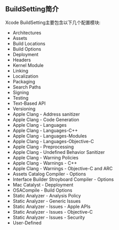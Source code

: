 ## BuildSetting简介

Xcode BuildSetting主要包含以下几个配置模块:

- Architectures
- Assets
- Build Locations
- Build Options
- Deployment
- Headers
- Kernel Module
- Linking
- Localization
- Packaging
- Search Paths
- Signing
- Testing
- Text-Based API
- Versioning
- Apple Clang - Address sanitizer
- Apple Clang - Code Generation
- Apple Clang - Languages
- Apple Clang - Languages-C++
- Apple Clang - Languages-Modules
- Apple Clang - Languages-Objective-C
- Apple Clang - Preprocessing
- Apple Clang - Undefined Behavior Sanitizer
- Apple Clang - Warning Policies
- Apple Clang - Warnings - C++
- Apple Clang - Warnings - Objective-C and ARC
- Assets Catalog Compiler - Options
- Interface Builder Stroyboard Compiler - Options
- Mac Catalyst - Depployment
- OSACompile - Build Options
- Static Analyzer - Analysis Policy
- Static Analyzer - Generic Issues
- Static Analyzer - Issues - Apple APIs
- Static Analyzer - Issues - Objective-C
- Static Analyzer - Issues - Security
- User-Defined